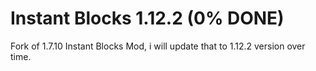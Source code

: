 # Instant Blocks 1.12.2 (0% DONE)
Fork of 1.7.10 Instant Blocks Mod, i will update that to 1.12.2 version over time.
